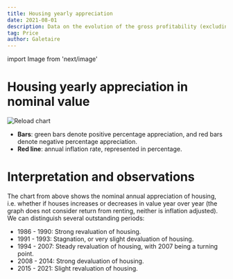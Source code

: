 ```yaml
---
title: Housing yearly appreciation
date: 2021-08-01
description: Data on the evolution of the gross profitability (excluding taxes) of home purchases, using an annual basis.
tag: Price
author: Galetaire
---
```


import Image from 'next/image'

# Housing yearly appreciation in nominal value

<Image
  src="/images/rendibilitat.png"
  alt="Reload chart"
  width={1000}
  height={371}
  priority
  className="next-image"
/>

- **Bars**: green bars denote positive percentage appreciation, and red bars denote negative percentage appreciation.
- **Red line**: annual inflation rate, represented in percentage.

# Interpretation and observations

The chart from above shows the nominal annual appreciation of housing, i.e. whether if houses increases or decreases in value year over year (the graph does not consider return from renting, neither is inflation adjusted). We can distinguish several outstanding periods:

- 1986 - 1990: Strong revaluation of housing.
- 1991 - 1993: Stagnation, or very slight devaluation of housing.
- 1994 - 2007: Steady revaluation of housing, with 2007 being a turning point.
- 2008 - 2014: Strong devaluation of housing.
- 2015 - 2021: Slight revaluation of housing.

